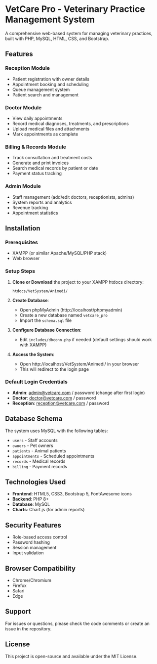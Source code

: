 # VetCare Pro - Veterinary Practice Management System

A comprehensive web-based system for managing veterinary practices, built with PHP, MySQL, HTML, CSS, and Bootstrap.

## Features

### Reception Module
- Patient registration with owner details
- Appointment booking and scheduling
- Queue management system
- Patient search and management

### Doctor Module
- View daily appointments
- Record medical diagnoses, treatments, and prescriptions
- Upload medical files and attachments
- Mark appointments as complete

### Billing & Records Module
- Track consultation and treatment costs
- Generate and print invoices
- Search medical records by patient or date
- Payment status tracking

### Admin Module
- Staff management (add/edit doctors, receptionists, admins)
- System reports and analytics
- Revenue tracking
- Appointment statistics

## Installation

### Prerequisites
- XAMPP (or similar Apache/MySQL/PHP stack)
- Web browser

### Setup Steps

1. **Clone or Download** the project to your XAMPP htdocs directory:
   ```
   htdocs/VetSystem/Animedi/
   ```

2. **Create Database**:
   - Open phpMyAdmin (http://localhost/phpmyadmin)
   - Create a new database named `vetcare_pro`
   - Import the `schema.sql` file

3. **Configure Database Connection**:
   - Edit `includes/dbconn.php` if needed (default settings should work with XAMPP)

4. **Access the System**:
   - Open http://localhost/VetSystem/Animedi/ in your browser
   - This will redirect to the login page

### Default Login Credentials
- **Admin**: admin@vetcare.com / password (change after first login)
- **Doctor**: doctor@vetcare.com / password
- **Reception**: reception@vetcare.com / password

## Database Schema

The system uses MySQL with the following tables:
- `users` - Staff accounts
- `owners` - Pet owners
- `patients` - Animal patients
- `appointments` - Scheduled appointments
- `records` - Medical records
- `billing` - Payment records

## Technologies Used

- **Frontend**: HTML5, CSS3, Bootstrap 5, FontAwesome icons
- **Backend**: PHP 8+
- **Database**: MySQL
- **Charts**: Chart.js (for admin reports)

## Security Features

- Role-based access control
- Password hashing
- Session management
- Input validation

## Browser Compatibility

- Chrome/Chromium
- Firefox
- Safari
- Edge

## Support

For issues or questions, please check the code comments or create an issue in the repository.

## License

This project is open-source and available under the MIT License.